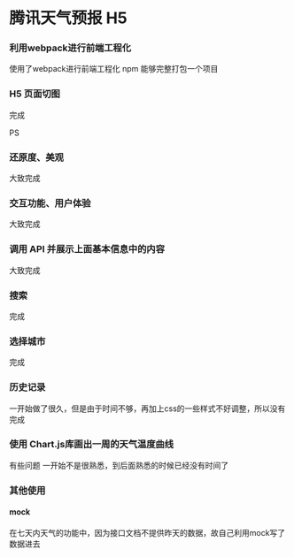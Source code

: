 # 腾讯天气预报 H5

### 利用webpack进行前端工程化
使用了webpack进行前端工程化
npm
能够完整打包一个项目
### H5 页面切图
完成

PS
### 还原度、美观
大致完成
### 交互功能、用户体验
大致完成
### 调用 API 并展示上面基本信息中的内容
大致完成
### 搜索
完成
### 选择城市
完成
### 历史记录
一开始做了很久，但是由于时间不够，再加上css的一些样式不好调整，所以没有完成
### 使用 Chart.js库画出一周的天气温度曲线
有些问题
一开始不是很熟悉，到后面熟悉的时候已经没有时间了
### 其他使用
#### mock
在七天内天气的功能中，因为接口文档不提供昨天的数据，故自己利用mock写了数据进去
